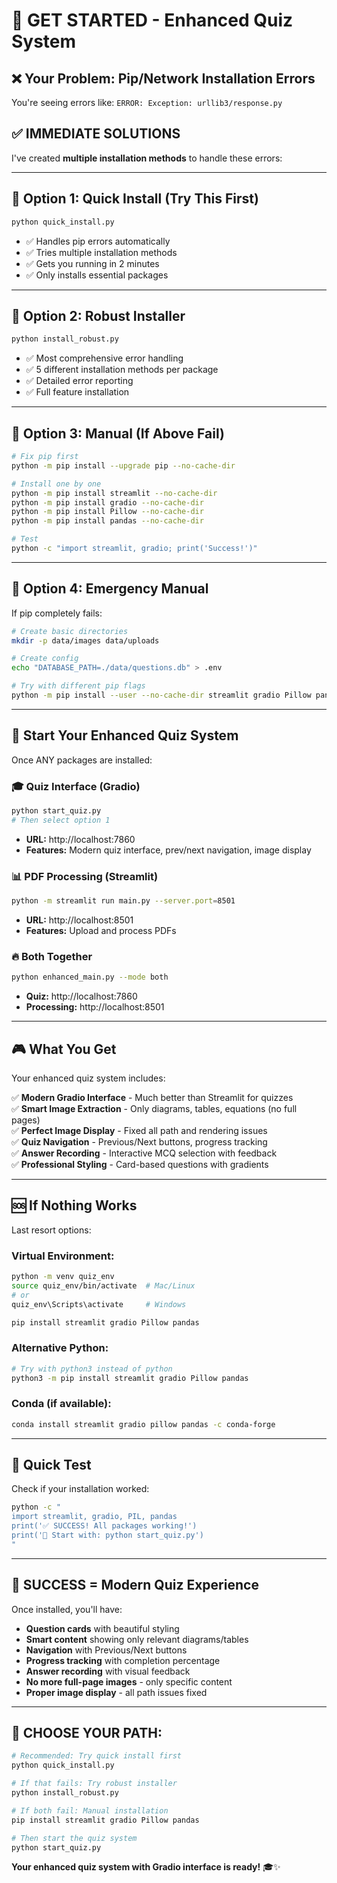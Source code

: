 # 🚀 GET STARTED - Enhanced Quiz System

## ❌ **Your Problem:** Pip/Network Installation Errors

You're seeing errors like: `ERROR: Exception: urllib3/response.py`

## ✅ **IMMEDIATE SOLUTIONS**

I've created **multiple installation methods** to handle these errors:

---

## 🎯 **Option 1: Quick Install (Try This First)**

```bash
python quick_install.py
```
- ✅ Handles pip errors automatically
- ✅ Tries multiple installation methods
- ✅ Gets you running in 2 minutes
- ✅ Only installs essential packages

---

## 🎯 **Option 2: Robust Installer**

```bash
python install_robust.py
```
- ✅ Most comprehensive error handling
- ✅ 5 different installation methods per package
- ✅ Detailed error reporting
- ✅ Full feature installation

---

## 🎯 **Option 3: Manual (If Above Fail)**

```bash
# Fix pip first
python -m pip install --upgrade pip --no-cache-dir

# Install one by one
python -m pip install streamlit --no-cache-dir
python -m pip install gradio --no-cache-dir  
python -m pip install Pillow --no-cache-dir
python -m pip install pandas --no-cache-dir

# Test
python -c "import streamlit, gradio; print('Success!')"
```

---

## 🎯 **Option 4: Emergency Manual**

If pip completely fails:

```bash
# Create basic directories
mkdir -p data/images data/uploads

# Create config
echo "DATABASE_PATH=./data/questions.db" > .env

# Try with different pip flags
python -m pip install --user --no-cache-dir streamlit gradio Pillow pandas
```

---

## 🚀 **Start Your Enhanced Quiz System**

Once ANY packages are installed:

### 🎓 **Quiz Interface (Gradio)**
```bash
python start_quiz.py
# Then select option 1
```
- **URL:** http://localhost:7860
- **Features:** Modern quiz interface, prev/next navigation, image display

### 📊 **PDF Processing (Streamlit)**  
```bash
python -m streamlit run main.py --server.port=8501
```
- **URL:** http://localhost:8501
- **Features:** Upload and process PDFs

### 🔥 **Both Together**
```bash
python enhanced_main.py --mode both
```
- **Quiz:** http://localhost:7860
- **Processing:** http://localhost:8501

---

## 🎮 **What You Get**

Your enhanced quiz system includes:

✅ **Modern Gradio Interface** - Much better than Streamlit for quizzes  
✅ **Smart Image Extraction** - Only diagrams, tables, equations (no full pages)  
✅ **Perfect Image Display** - Fixed all path and rendering issues  
✅ **Quiz Navigation** - Previous/Next buttons, progress tracking  
✅ **Answer Recording** - Interactive MCQ selection with feedback  
✅ **Professional Styling** - Card-based questions with gradients  

---

## 🆘 **If Nothing Works**

Last resort options:

### Virtual Environment:
```bash
python -m venv quiz_env
source quiz_env/bin/activate  # Mac/Linux
# or
quiz_env\Scripts\activate     # Windows

pip install streamlit gradio Pillow pandas
```

### Alternative Python:
```bash
# Try with python3 instead of python
python3 -m pip install streamlit gradio Pillow pandas
```

### Conda (if available):
```bash
conda install streamlit gradio pillow pandas -c conda-forge
```

---

## 🎯 **Quick Test**

Check if your installation worked:

```bash
python -c "
import streamlit, gradio, PIL, pandas
print('✅ SUCCESS! All packages working!')
print('🚀 Start with: python start_quiz.py')
"
```

---

## 🎉 **SUCCESS = Modern Quiz Experience**

Once installed, you'll have:

- **Question cards** with beautiful styling
- **Smart content** showing only relevant diagrams/tables  
- **Navigation** with Previous/Next buttons
- **Progress tracking** with completion percentage
- **Answer recording** with visual feedback
- **No more full-page images** - only specific content
- **Proper image display** - all path issues fixed

---

## 🚀 **CHOOSE YOUR PATH:**

```bash
# Recommended: Try quick install first
python quick_install.py

# If that fails: Try robust installer  
python install_robust.py

# If both fail: Manual installation
pip install streamlit gradio Pillow pandas

# Then start the quiz system
python start_quiz.py
```

**Your enhanced quiz system with Gradio interface is ready!** 🎓✨